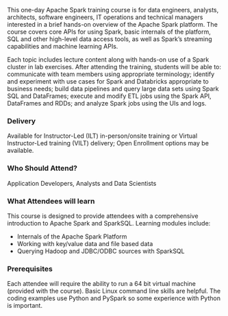 <!-- Apache Spark Overview -->

This one-day Apache Spark training course is for data engineers, analysts, architects, software engineers, IT operations and technical managers interested in a brief hands-on overview of the Apache Spark platform. The course covers core APIs for using Spark, basic internals of the platform, SQL and other high-level data access tools, as well as Spark’s streaming capabilities and machine learning APIs.

Each topic includes lecture content along with hands-on use of a Spark cluster in lab exercises. After attending the training, students will be able to: communicate with team members using appropriate terminology; identify and experiment with use cases for Spark and Databricks appropriate to business needs; build data pipelines and query large data sets using Spark SQL and DataFrames; execute and modify ETL jobs using the Spark API, DataFrames and RDDs; and analyze Spark jobs using the UIs and logs.


### Delivery

Available for Instructor-Led (ILT) in-person/onsite training or Virtual Instructor-Led training (VILT) delivery; Open Enrollment options may be available.


### Who Should Attend?

Application Developers, Analysts and Data Scientists


### What Attendees will learn

This course is designed to provide attendees with a comprehensive introduction to Apache Spark and SparkSQL. Learning modules include:

- Internals of the Apache Spark Platform
- Working with key/value data and file based data
- Querying Hadoop and JDBC/ODBC sources with SparkSQL



### Prerequisites

Each attendee will require the ability to run a 64 bit virtual machine (provided with the course). Basic Linux command
line skills are helpful. The coding examples use Python and PySpark so some experience with Python is important.
